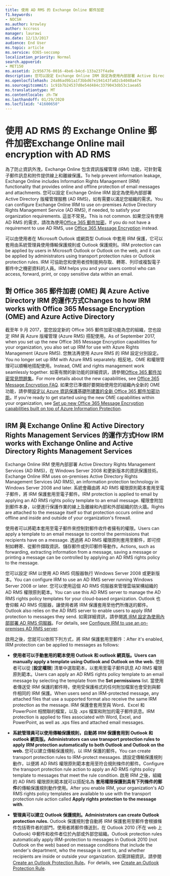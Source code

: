 ```yaml
---
title: 使用 AD RMS 的 Exchange Online 郵件加密
f1.keywords:
- NOCSH
ms.author: krowley
author: kccross
manager: laurawi
ms.date: 12/13/2017
audience: End User
ms.topic: article
ms.service: O365-seccomp
localization_priority: Normal
search.appverid:
- MET150
ms.assetid: 2c956776-0016-4be6-b4cd-133a237f4a9e
description: 您可以設定 Exchange Online IRM 設定為使用內部部署 Active Directory 版權管理服務 (AD RMS)，如有需要以滿足您組織的需求。 這並不常見。 如果您沒有使用 AD RMS 的需求，請改為使用 Office 郵件加密。
ms.openlocfilehash: 24a86ad9b1a1f3bbd67e194143fa02cb4040a47e
ms.sourcegitcommit: 1c91b7b24537d0e54d484c3379043db53c1aea65
ms.translationtype: MT
ms.contentlocale: zh-TW
ms.lasthandoff: 01/29/2020
ms.locfileid: "41600650"
---
```

# <a name="exchange-online-mail-encryption-with-ad-rms"></a><span data-ttu-id="3f84f-105">使用 AD RMS 的 Exchange Online 郵件加密</span><span class="sxs-lookup"><span data-stu-id="3f84f-105">Exchange Online mail encryption with AD RMS</span></span>

<span data-ttu-id="3f84f-106">為了防止資訊外洩，Exchange Online 包含資訊版權管理 (IRM) 功能，可針對電子郵件訊息和附件提供線上和離線保護。</span><span class="sxs-lookup"><span data-stu-id="3f84f-106">To help prevent information leakage, Exchange Online includes Information Rights Management (IRM) functionality that provides online and offline protection of email messages and attachments.</span></span> <span data-ttu-id="3f84f-107">您可以設定 Exchange Online IRM 設定為使用內部部署 Active Directory 版權管理服務 (AD RMS)，如有需要以滿足您組織的需求。</span><span class="sxs-lookup"><span data-stu-id="3f84f-107">You can configure Exchange Online IRM to use on-premises Active Directory Rights Management Service (AD RMS), if needed, to satisfy your organization requirements.</span></span> <span data-ttu-id="3f84f-108">這並不常見。</span><span class="sxs-lookup"><span data-stu-id="3f84f-108">This is not common.</span></span> <span data-ttu-id="3f84f-109">如果您沒有使用 AD RMS 的需求，請改為使用[Office 365 郵件加密](ome.md)。</span><span class="sxs-lookup"><span data-stu-id="3f84f-109">If you do not have a requirement to use AD RMS, use [Office 365 Message Encryption](ome.md) instead.</span></span> 

<span data-ttu-id="3f84f-110">可以由使用者在 Microsoft Outlook 或網頁型 Outlook 中套用 IRM 保護，它可以套用由系統管理員使用傳輸保護規則或 Outlook 保護規則。</span><span class="sxs-lookup"><span data-stu-id="3f84f-110">IRM protection can be applied by users in Microsoft Outlook or Outlook on the web, and it can be applied by administrators using transport protection rules or Outlook protection rules.</span></span> <span data-ttu-id="3f84f-111">IRM 可協助您和使用者控制能夠存取、轉寄、列印或複製電子郵件中之機密資料的人員。</span><span class="sxs-lookup"><span data-stu-id="3f84f-111">IRM helps you and your users control who can access, forward, print, or copy sensitive data within an email.</span></span>
  
## <a name="changes-to-how-irm-works-with-office-365-message-encryption-ome-and-azure-active-directory"></a><span data-ttu-id="3f84f-112">對 Office 365 郵件加密 (OME) 與 Azure Active Directory IRM 的運作方式</span><span class="sxs-lookup"><span data-stu-id="3f84f-112">Changes to how IRM works with Office 365 Message Encryption (OME) and Azure Active Directory</span></span>

<span data-ttu-id="3f84f-113">截至年 9 月 2017，當您設定新的 Office 365 郵件加密功能為您的組織，您也設定 IRM 與 Azure 版權管理 (Azure RMS) 搭配使用。</span><span class="sxs-lookup"><span data-stu-id="3f84f-113">As of September 2017, when you set up the new Office 365 Message Encryption capabilities for your organization, you also set up IRM for use with Azure Rights Management (Azure RMS).</span></span> <span data-ttu-id="3f84f-114">您無法再使用 Azure RMS 的 IRM 設定分別設定。</span><span class="sxs-lookup"><span data-stu-id="3f84f-114">You no longer set up IRM with Azure RMS separately.</span></span> <span data-ttu-id="3f84f-115">相反地，OME 和權限管理可以順暢地搭配使用。</span><span class="sxs-lookup"><span data-stu-id="3f84f-115">Instead, OME and rights management work seamlessly together.</span></span> <span data-ttu-id="3f84f-116">如需有關的新功能的詳細資訊，請參閱[Office 365 郵件加密常見問題集](https://support.office.com/article/0432dce9-d9b6-4e73-8a13-4a932eb0081e)。</span><span class="sxs-lookup"><span data-stu-id="3f84f-116">For more details about the new capabilities, see [Office 365 Message Encryption FAQ](https://support.office.com/article/0432dce9-d9b6-4e73-8a13-4a932eb0081e).</span></span> <span data-ttu-id="3f84f-117">如果您已準備好要開始使用您的組織內全新的 OME 功能，請參閱[設定以 Azure 資訊保護基礎所建置的全新 Office 365 郵件加密功能](https://support.office.com/article/7ff0c040-b25c-4378-9904-b1b50210d00e)。</span><span class="sxs-lookup"><span data-stu-id="3f84f-117">If you're ready to get started using the new OME capabilities within your organization, see [Set up new Office 365 Message Encryption capabilities built on top of Azure Information Protection](https://support.office.com/article/7ff0c040-b25c-4378-9904-b1b50210d00e).</span></span>
  
## <a name="how-irm-works-with-exchange-online-and-active-directory-rights-management-services"></a><span data-ttu-id="3f84f-118">IRM 與 Exchange Online 和 Active Directory Rights Management Services 的運作方式</span><span class="sxs-lookup"><span data-stu-id="3f84f-118">How IRM works with Exchange Online and Active Directory Rights Management Services</span></span>

<span data-ttu-id="3f84f-119">Exchange Online IRM 使用內部部署 Active Directory Rights Management Services (AD RMS)，在 Windows Server 2008 和更新版本的資訊保護技術。</span><span class="sxs-lookup"><span data-stu-id="3f84f-119">Exchange Online IRM uses on-premises Active Directory Rights Management Services (AD RMS), an information protection technology in Windows Server 2008 and later.</span></span> <span data-ttu-id="3f84f-120">系統會藉由將 AD RMS 權限原則範本套用至電子郵件，將 IRM 保護套用至電子郵件。</span><span class="sxs-lookup"><span data-stu-id="3f84f-120">IRM protection is applied to email by applying an AD RMS rights policy template to an email message.</span></span> <span data-ttu-id="3f84f-121">權限會附加到郵件本身，以便進行保護作業的線上及離線和內部和外部組織的防火牆。</span><span class="sxs-lookup"><span data-stu-id="3f84f-121">Rights are attached to the message itself so that protection occurs online and offline and inside and outside of your organization's firewall.</span></span>
  
<span data-ttu-id="3f84f-122">使用者可以將範本套用至電子郵件來控制對郵件收件者擁有的權限。</span><span class="sxs-lookup"><span data-stu-id="3f84f-122">Users can apply a template to an email message to control the permissions that recipients have on a message.</span></span> <span data-ttu-id="3f84f-123">透過將 AD RMS 權限原則套用至郵件，即可控制如轉寄、從郵件擷取資訊、儲存郵件或列印郵件等動作。</span><span class="sxs-lookup"><span data-stu-id="3f84f-123">Actions, such as forwarding, extracting information from a message, saving a message or printing a message can be controlled by applying an AD RMS rights policy to the message.</span></span>
  
<span data-ttu-id="3f84f-124">您可以設定 IRM 以使用 AD RMS 伺服器執行 Windows Server 2008 或更新版本。</span><span class="sxs-lookup"><span data-stu-id="3f84f-124">You can configure IRM to use an AD RMS server running Windows Server 2008 or later.</span></span> <span data-ttu-id="3f84f-125">您可以使用這個 AD RMS 伺服器來管理雲端架構組織的 AD RMS 權限原則範本。</span><span class="sxs-lookup"><span data-stu-id="3f84f-125">You can use this AD RMS server to manage the AD RMS rights policy templates for your cloud-based organization.</span></span> <span data-ttu-id="3f84f-126">Outlook 也會仰賴 AD RMS 伺服器，讓使用者將 IRM 保護套用至他們所傳送的郵件。</span><span class="sxs-lookup"><span data-stu-id="3f84f-126">Outlook also relies on the AD RMS server to enable users to apply IRM protection to messages they send.</span></span> <span data-ttu-id="3f84f-127">如需詳細資訊，請參閱[將 IRM 設定為使用內部部署 AD RMS 伺服器](configure-irm-to-use-an-on-premises-ad-rms-server.md)。</span><span class="sxs-lookup"><span data-stu-id="3f84f-127">For details, see [Configure IRM to use an on-premises AD RMS server](configure-irm-to-use-an-on-premises-ad-rms-server.md).</span></span> 
  
<span data-ttu-id="3f84f-128">啟用之後，您就可以依照下列方式，將 IRM 保護套用至郵件：</span><span class="sxs-lookup"><span data-stu-id="3f84f-128">After it's enabled, IRM protection can be applied to messages as follows:</span></span>
  
- <span data-ttu-id="3f84f-129">**使用者可以手動套用的範本使用 Outlook 和 outlook 網頁版。**</span><span class="sxs-lookup"><span data-stu-id="3f84f-129">**Users can manually apply a template using Outlook and Outlook on the web.**</span></span> <span data-ttu-id="3f84f-130">使用者可以從 [**設定權限**] 清單中選取範本，以套用至電子郵件訊息 AD RMS 權限原則範本。</span><span class="sxs-lookup"><span data-stu-id="3f84f-130">Users can apply an AD RMS rights policy template to an email message by selecting the template from the **Set permissions** list.</span></span> <span data-ttu-id="3f84f-131">當使用者傳送受 IRM 保護的郵件時，使用受保護格式的任何附加檔案也會受到與郵件相同的 IRM 保護。</span><span class="sxs-lookup"><span data-stu-id="3f84f-131">When users send an IRM-protected message, any attached files that use a supported format also receive the same IRM protection as the message.</span></span> <span data-ttu-id="3f84f-132">IRM 保護會套用至與 Word、Excel 和 PowerPoint 相關聯的檔案，以及 .xps 檔案和附加的電子郵件訊息。</span><span class="sxs-lookup"><span data-stu-id="3f84f-132">IRM protection is applied to files associated with Word, Excel, and PowerPoint, as well as .xps files and attached email messages.</span></span> 
    
- <span data-ttu-id="3f84f-133">**系統管理員可以使用傳輸保護規則，自動將 IRM 保護套用到 Outlook 和 outlook 網頁版。**</span><span class="sxs-lookup"><span data-stu-id="3f84f-133">**Administrators can use transport protection rules to apply IRM protection automatically to both Outlook and Outlook on the web.**</span></span> <span data-ttu-id="3f84f-134">您可以建立傳輸保護規則，以 IRM 保護的郵件。</span><span class="sxs-lookup"><span data-stu-id="3f84f-134">You can create transport protection rules to IRM-protect messages.</span></span> <span data-ttu-id="3f84f-135">請設定傳輸保護規則動作，以便將 AD RMS 權限原則範本套用至符合規則條件的郵件。</span><span class="sxs-lookup"><span data-stu-id="3f84f-135">Configure the transport protection rule action to apply an AD RMS rights policy template to messages that meet the rule condition.</span></span> <span data-ttu-id="3f84f-136">啟用 IRM 之後，組織的 AD RMS 權限原則範本就可以搭配名為 **套用權限保護到具有下列條件的郵件**的傳輸保護規則動作使用。</span><span class="sxs-lookup"><span data-stu-id="3f84f-136">After you enable IRM, your organization's AD RMS rights policy templates are available to use with the transport protection rule action called **Apply rights protection to the message with**.</span></span>
    
- <span data-ttu-id="3f84f-137">**管理員可以建立 Outlook 保護規則。**</span><span class="sxs-lookup"><span data-stu-id="3f84f-137">**Administrators can create Outlook protection rules.**</span></span> <span data-ttu-id="3f84f-138">Outlook 保護規則會自動將 IRM 保護套用至郵件會根據條件包括寄件者的部門，使用者將郵件傳送到，在 Outlook 2010 (不在 web 上 Outlook) 中郵件和收件者位於內部或外部您組織。</span><span class="sxs-lookup"><span data-stu-id="3f84f-138">Outlook protection rules automatically apply IRM-protection to messages in Outlook 2010 (not Outlook on the web) based on message conditions that include the sender's department, who the message is sent to, and whether recipients are inside or outside your organization.</span></span> <span data-ttu-id="3f84f-139">如需詳細資訊，請參閱[Create an Outlook Protection Rule](https://technet.microsoft.com/library/da64750d-faaf-44de-ad8c-888eba7fbdbf.aspx)。</span><span class="sxs-lookup"><span data-stu-id="3f84f-139">For details, see [Create an Outlook Protection Rule](https://technet.microsoft.com/library/da64750d-faaf-44de-ad8c-888eba7fbdbf.aspx).</span></span>
    

